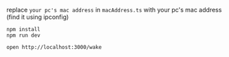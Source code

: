 replace `your pc's mac address` in `macAddress.ts` with your pc's mac address (find it using ipconfig)

```
npm install
npm run dev
```

```
open http://localhost:3000/wake
```
